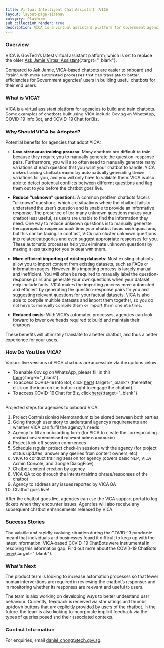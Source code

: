 ```yaml
---
title: Virtual Intelligent Chat Assistant (VICA)
layout: layout-page-sidenav
category: Platform
sub_collection_render: true
description: VICA is a virtual assistant platform for Government agencies to build smart chatbots that are beneficial and useful to citizens.
---
```


### Overview

VICA is GovTech’s latest virtual assistant platform, which is set to replace the older [Ask Jamie Virtual Assistant](https://www.tech.gov.sg/products-and-services/ask-jamie/){:target="\_blank"}.

Compared to Ask Jamie, VICA-based chatbots are easier to onboard and “train”, with more automated processes that can translate to better efficiencies for Government agencies’ users in building useful chatbots for their end users.

### What is VICA?

VICA is a virtual assistant platform for agencies to build and train chatbots. Some examples of chatbots built using VICA include Gov.sg on WhatsApp, COVID-19 Info Bot, and COVID-19 Chat for Biz.

### Why Should VICA be Adopted?

Potential benefits for agencies that adopt VICA:

- **Less strenuous training process**: Many chatbots are difficult to train because they require you to manually generate the question-response pairs. Furthermore, you will also often need to manually generate many variations of each question that you want your chatbot to handle. VICA makes training chatbots easier by automatically generating these variations for you, and you will only have to validate them. VICA is also able to detect potential conflicts between different questions and flag them out to you before the chatbot goes live.

- **Reduce “unknown” questions**: A common problem chatbots face is “unknown” questions, which are situations where the chatbot fails to understand the user’s question and is unable to provide an informative response. The presence of too many unknown questions makes your chatbot less useful, as users are unable to find the information they need. One way to reduce unknown questions is to manually generate the appropriate response each time your chatbot faces such questions, but this can be taxing. In contrast, VICA can cluster unknown questions into related categories and even suggest appropriate responses for you. These automatic processes help you eliminate unknown questions by making it less taxing for you to deal with them.

- **More efficient importing of existing datasets**: Most existing chatbots allow you to import content from existing datasets, such as FAQs or information pages. However, this importing process is largely manual and inefficient. You will often be required to manually label the question-response pairs and generate your own questions when your dataset only include facts. VICA makes the importing process more automated and efficient by generating the question-response pairs for you and suggesting relevant questions for your factual datasets. VICA is also able to compile multiple datasets and import them together, so you do not have to manually compile them or import them one at a time.

- **Reduced costs**: With VICA’s automated processes, agencies can look forward to lower overheads required to build and maintain their chatbots.

These benefits will ultimately translate to a better chatbot, and thus a better experience for your users.

### How Do You Use VICA?

Various live versions of VICA chatbots are accessible via the options below:
-	To enable Gov.sg on WhatsApp, please fill in this [form](https://go.gov.sg/whatsapp){:target="\_blank"}.
-	To access COVID-19 Info Bot, click [here](https://www.gov.sg/infobot){:target="\_blank"} (thereafter, click on the icon on the bottom right to engage the chatbot).
-	To access COVID-19 Chat for Biz, click [here](https://www.mti.gov.sg/Chatbot/chat){:target="\_blank"}.
<br>
Projected steps for agencies to onboard VICA:

1. Project Commissioning Memorandum to be signed between both parties
2. Going through user story to understand agency’s requirements and whether VICA can fulfil the agency’s needs
3. Agency to fill an onboarding form (for VICA to create the corresponding chatbot environment and relevant admin accounts)
4. Project kick-off session commences
5. Schedule regular project check-in sessions with the agency (for project status updates, answer any queries from content owners, etc)
6. VICA to conduct training session for agency (covers basic NLP, VICA Admin Console, and Google DialogFlow)
7. Chatbot content creation by agency
8. VICA QA to go through the intents/training phrase/responses of the chatbot
9. Agency to address any issues reported by VICA QA
10. Chatbot goes live!

After the chatbot goes live, agencies can use the VICA support portal to log tickets when they encounter issues. Agencies will also receive any subsequent chatbot enhancements released by VICA.

### Success Stories

The volatile and rapidly evolving situation during the COVID-19 pandemic meant that individuals and businesses found it difficult to keep up with the latest information. VICA-based COVID-19 ChatBots were instrumental in resolving this information gap. Find out more about the COVID-19 ChatBots [here](https://www.developer.tech.gov.sg/technologies/digital-solutions-to-address-covid-19/covid-19-chatbots){:target="\_blank"}.

### What's Next

The product team is looking to increase automation processes so that fewer human interventions are required in reviewing the chatbot’s responses and in monitoring whether its responses are relevant and useful to users.

 The team is also working on developing ways to better understand user behaviour. Currently, feedback is received via star ratings and thumbs up/down buttons that are explicitly provided by users of the chatbot. In the future, the team is also looking to incorporate implicit feedback via the types of queries posed and their associated contexts. 

### Contact Information

For enquiries, email <daniel_chong@tech.gov.sg>.
